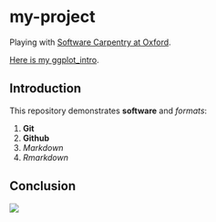 # my-project

Playing with [Software Carpentry at Oxford](http://jule32.github.io/2016-07-12-Oxford).

[Here is my ggplot_intro](https://martinmchugh.github.io/my-repo/ggplot_intro.html).

## Introduction

This repository demonstrates **software** and _formats_:

1. **Git**
1. **Github**
1. _Markdown_
1. _Rmarkdown_

## Conclusion

![](https://octodex.github.com/images/labtocat.png)
